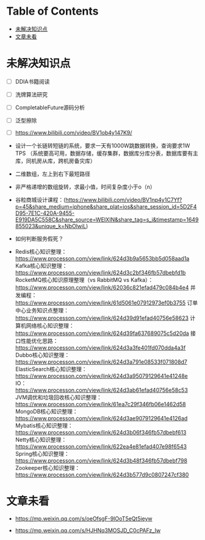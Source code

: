 # Table of Contents

* [未解决知识点](#未解决知识点)
* [文章未看](#文章未看)


# 未解决知识点

+ [ ] DDIA书籍阅读
+ [ ] 洗牌算法研究
+ [ ] CompletableFuture源码分析
+ [ ] 泛型擦除
+ [ ] https://www.bilibili.com/video/BV1ob4y147K9/


+ 设计一个长链转短链的系统，要求一天有1000W跳数据转换，查询要求1W TPS
  （系统要高可用，数据存储，缓存集群，数据库分库分表，数据库要有主库，同机房从库，跨机房备灾库）
+ 二维数组，左上到右下最短路径
+ 非严格递增的数组旋转，求最小值，时间复杂度小于o（n）

+ 谷粒商城设计课程：(https://www.bilibili.com/video/BV1np4y1C7Yf?p=45&share_medium=iphone&share_plat=ios&share_session_id=5D2F4D95-7E1C-420A-9455-E919DA5C558C&share_source=WEIXIN&share_tag=s_i&timestamp=1649855023&unique_k=NbOlwiL)
+ 如何判断服务假死？
+ Redis核心知识整理：
  https://www.processon.com/view/link/624d3b9a5653bb5d058aad1a
  Kafka核心知识整理：
  https://www.processon.com/view/link/624d3c2bf346fb57dbebfd1b
  RocketMQ核心知识原理整理（vs RabbitMQ vs Kafka）：
  https://www.processon.com/view/link/62036c821efad479c084b4e4
  并发编程：
  https://www.processon.com/view/link/61d5061e07912973ef0b3755
  订单中心业务知识点整理：
  https://www.processon.com/view/link/624d39d91efad40756e58623
  计算机网络核心知识整理：
  https://www.processon.com/view/link/624d39fa637689075c5d20da
  接口性能优化思路：
  https://www.processon.com/view/link/624d3a3fe401fd070dda4a3f
  Dubbo核心知识整理：
  https://www.processon.com/view/link/624d3a791e08533f071808d7
  ElasticSearch核心知识整理：
  https://www.processon.com/view/link/624d3a95079129641e41248e
  IO：
  https://www.processon.com/view/link/624d3ab61efad40756e58c53
  JVM调优和垃圾回收核心知识整理：
  https://www.processon.com/view/link/61ea7c29f346fb06e1462d58
  MongoDB核心知识整理：
  https://www.processon.com/view/link/624d3ae9079129641e4126ad
  Mybatis核心知识整理：
  https://www.processon.com/view/link/624d3b06f346fb57dbebf613
  Netty核心知识整理：
  https://www.processon.com/view/link/622ea4e81efad407e98f6543
  Spring核心知识整理：
  https://www.processon.com/view/link/624d3b48f346fb57dbebf798
  Zookeeper核心知识整理：
  https://www.processon.com/view/link/624d3b577d9c0807247cf380

# 文章未看
+ https://mp.weixin.qq.com/s/oeOfsgF-9IOoT5eQt5ieyw

+ https://mp.weixin.qq.com/s/HJHNq3MOSJD_C0cPAFz_Iw
